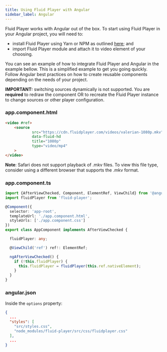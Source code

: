 ```yaml
---
title: Using Fluid Player with Angular
sidebar_label: Angular
---
```


Fluid Player works with Angular out of the box. To start using Fluid Player in your Angular project, you will need to:

* install Fluid Player using Yarn or NPM as outlined [here](/docs/integration/quick-setup#integration-using-npm); and
* import Fluid Player module and attach it to video element of your choosing.

You can see an example of how to integrate Fluid Player and Angular in the example bellow. This is a simplified example
to get you going quickly. Follow Angular best practices on how to create reusable components depending on the needs
of your project.

**IMPORTANT:** switching sources dynamically is not supported. You are **required** to redraw the component OR 
to recreate the Fluid Player instance to change sources or other player configuration. 

### app.component.html

```html
<video #ref>
    <source
            src="https://cdn.fluidplayer.com/videos/valerian-1080p.mkv"
            data-fluid-hd
            title="1080p"
            type="video/mp4"
    >
</video>
```

**Note**: Safari does not support playback of .mkv files. To view this file type, consider using a different browser that supports the .mkv format.

### app.component.ts

```typescript
import {AfterViewChecked, Component, ElementRef, ViewChild} from '@angular/core';
import fluidPlayer from 'fluid-player';

@Component({
  selector: 'app-root',
  templateUrl: './app.component.html',
  styleUrls: ['./app.component.css']
})
export class AppComponent implements AfterViewChecked {

  fluidPlayer: any;

  @ViewChild('ref') ref!: ElementRef;

  ngAfterViewChecked() {
    if (!this.fluidPlayer) {
      this.fluidPlayer = fluidPlayer(this.ref.nativeElement);
    }
  }
}
```

### angular.json

Inside the `options` property:

```json
{
  ...
  "styles": [
    "src/styles.css",
    "node_modules/fluid-player/src/css/fluidplayer.css"
  ],
  ...
}
``` 
